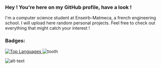 ### Hey ! You're here on my GitHub profile, have a look !

I'm a computer science student at Enseirb-Matmeca, a french engineering school.
I will upload here random personal projects. Feel free to check out everything that might catch your interest !

<h3 align="left">Badges:</h3>
<body>
<a href="https://github.com/UnePatate5010" align="right"><img src="https://github-readme-stats.vercel.app/api/top-langs/?username=UnePatate5010&layout=donut-vertical&langs_count=10&theme=radical&hide_border=true&locale=en&custom_title=Top%20%Languages" alt="Top Languages" />
</a>
  <img src="https://c.tenor.com/BAzma6OlbvAAAAAd/tenor.gif" alt="tooth" with="100" >
</body>

![alt-text](tooth.gif)
